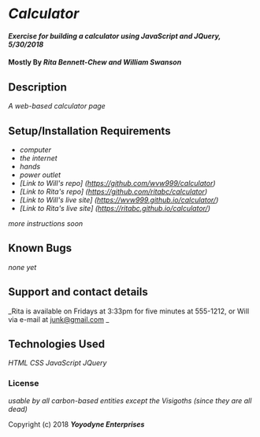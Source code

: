 # _Calculator_

#### _Exercise for building a calculator using JavaScript and JQuery, 5/30/2018_

#### Mostly By _**Rita Bennett-Chew and William Swanson**_

## Description

_A web-based calculator page_

## Setup/Installation Requirements

* _computer_
* _the internet_
* _hands_
* _power outlet_
* _[Link to Will's repo] (https://github.com/wvw999/calculator)_
* _[Link to Rita's repo] (https://github.com/ritabc/calculator)_
* _[Link to Will's live site] (https://wvw999.github.io/calculator/)_
* _[Link to Rita's live site] (https://ritabc.github.io/calculator/)_

_more instructions soon_

## Known Bugs

_none yet_

## Support and contact details

_Rita is available on Fridays at 3:33pm for five minutes at 555-1212, or Will via e-mail at junk@gmail.com _

## Technologies Used

_HTML CSS JavaScript JQuery_

### License

*usable by all carbon-based entities except the Visigoths (since they are all dead)*

Copyright (c) 2018 **_Yoyodyne Enterprises_**
